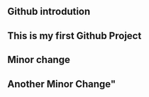 
## Github introdution

## This is my first Github Project

## Minor change

## Another Minor Change"
